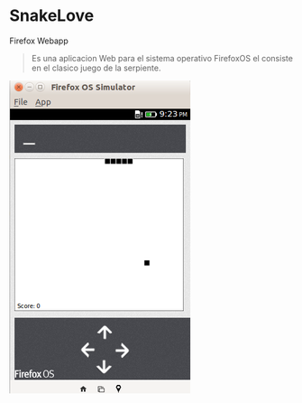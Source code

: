 SnakeLove
=========

Firefox Webapp
>Es una aplicacion Web para el sistema operativo 
FirefoxOS el consiste en el clasico juego de la 
serpiente.

![snake](/images/snakelove.png)

